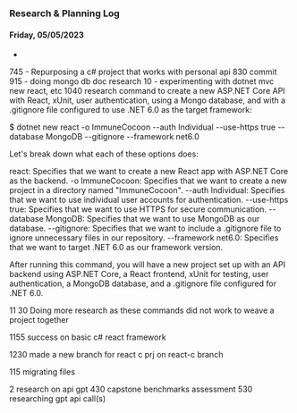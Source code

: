 ### Research & Planning Log
#### Friday, 05/05/2023
*

745 - Repurposing a c# project that works with personal api
830 commit 
915 - doing mongo db doc research
10  - experimenting with dotnet mvc new react, etc 
1040  research command to create a new ASP.NET Core API with React, xUnit, user authentication, using a Mongo database, and with a .gitignore file configured to use .NET 6.0 as the target framework:

$ dotnet new react -o ImmuneCocoon --auth Individual --use-https true --database MongoDB --gitignore --framework net6.0

Let's break down what each of these options does:

react: Specifies that we want to create a new React app with ASP.NET Core as the backend.
-o ImmuneCocoon: Specifies that we want to create a new project in a directory named "ImmuneCocoon".
--auth Individual: Specifies that we want to use individual user accounts for authentication.
--use-https true: Specifies that we want to use HTTPS for secure communication.
--database MongoDB: Specifies that we want to use MongoDB as our database.
--gitignore: Specifies that we want to include a .gitignore file to ignore unnecessary files in our repository.
--framework net6.0: Specifies that we want to target .NET 6.0 as our framework version.

After running this command, you will have a new project set up with an API backend using ASP.NET Core, a React frontend, xUnit for testing, user authentication, a MongoDB database, and a .gitignore file configured for .NET 6.0.

11 30 Doing more research as these commands did not work to weave a project together

1155 success on basic c# react framework

1230 made a new branch for react c prj on react-c branch

115 migrating files

2 research on api gpt
430 capstone benchmarks assessment
530 researching gpt api call(s)